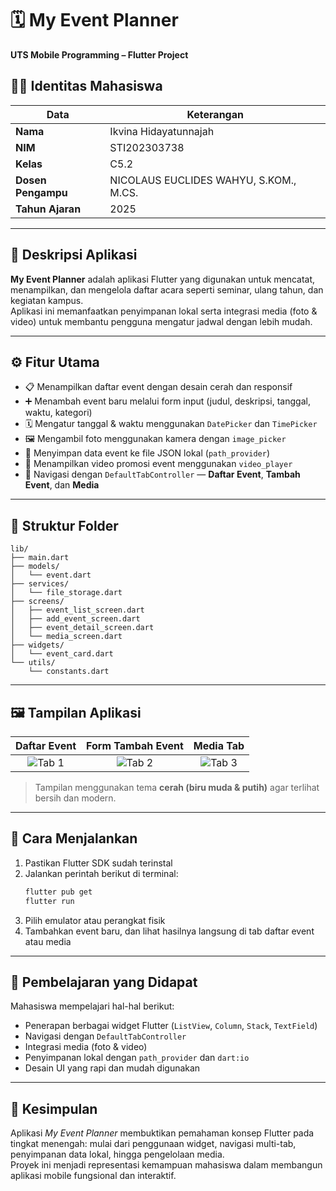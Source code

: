 # 🗓️ My Event Planner
**UTS Mobile Programming – Flutter Project**

## 👩‍💻 Identitas Mahasiswa
| Data | Keterangan |
|------|-------------|
| **Nama** | Ikvina Hidayatunnajah |
| **NIM** | STI202303738 |
| **Kelas** | C5.2 |
| **Dosen Pengampu** | NICOLAUS EUCLIDES WAHYU, S.KOM., M.CS. |
| **Tahun Ajaran** | 2025 |

---

## 📱 Deskripsi Aplikasi
**My Event Planner** adalah aplikasi Flutter yang digunakan untuk mencatat, menampilkan, dan mengelola daftar acara seperti seminar, ulang tahun, dan kegiatan kampus.  
Aplikasi ini memanfaatkan penyimpanan lokal serta integrasi media (foto & video) untuk membantu pengguna mengatur jadwal dengan lebih mudah.

---

## ⚙️ Fitur Utama
- 📋 Menampilkan daftar event dengan desain cerah dan responsif  
- ➕ Menambah event baru melalui form input (judul, deskripsi, tanggal, waktu, kategori)  
- 🗓️ Mengatur tanggal & waktu menggunakan `DatePicker` dan `TimePicker`  
- 🖼️ Mengambil foto menggunakan kamera dengan `image_picker`  
- 💾 Menyimpan data event ke file JSON lokal (`path_provider`)  
- 🎥 Menampilkan video promosi event menggunakan `video_player`  
- 🧭 Navigasi dengan `DefaultTabController` — **Daftar Event**, **Tambah Event**, dan **Media**

---

## 🧩 Struktur Folder
```
lib/
├── main.dart
├── models/
│   └── event.dart
├── services/
│   └── file_storage.dart
├── screens/
│   ├── event_list_screen.dart
│   ├── add_event_screen.dart
│   ├── event_detail_screen.dart
│   └── media_screen.dart
├── widgets/
│   └── event_card.dart
└── utils/
    └── constants.dart
```

---

## 🖼️ Tampilan Aplikasi

| Daftar Event | Form Tambah Event | Media Tab |
|:-------------:|:----------------:|:----------:|
| ![Tab 1](https://placehold.co/200x400/FFFFFF/007BFF?text=Daftar+Event) | ![Tab 2](https://placehold.co/200x400/FFFFFF/007BFF?text=Tambah+Event) | ![Tab 3](https://placehold.co/200x400/FFFFFF/007BFF?text=Media+Tab) |

> Tampilan menggunakan tema **cerah (biru muda & putih)** agar terlihat bersih dan modern.

---

## 🚀 Cara Menjalankan
1. Pastikan Flutter SDK sudah terinstal  
2. Jalankan perintah berikut di terminal:
   ```bash
   flutter pub get
   flutter run
   ```
3. Pilih emulator atau perangkat fisik  
4. Tambahkan event baru, dan lihat hasilnya langsung di tab daftar event atau media  

---

## 🧠 Pembelajaran yang Didapat
Mahasiswa mempelajari hal-hal berikut:
- Penerapan berbagai widget Flutter (`ListView`, `Column`, `Stack`, `TextField`)  
- Navigasi dengan `DefaultTabController`  
- Integrasi media (foto & video)  
- Penyimpanan lokal dengan `path_provider` dan `dart:io`  
- Desain UI yang rapi dan mudah digunakan  

---

## 🏁 Kesimpulan
Aplikasi *My Event Planner* membuktikan pemahaman konsep Flutter pada tingkat menengah: mulai dari penggunaan widget, navigasi multi-tab, penyimpanan data lokal, hingga pengelolaan media.  
Proyek ini menjadi representasi kemampuan mahasiswa dalam membangun aplikasi mobile fungsional dan interaktif.
